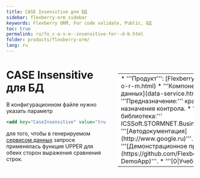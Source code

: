 ```yaml
---
title: CASE Insensitive для БД
sidebar: flexberry-orm_sidebar
keywords: Flexberry ORM, For code validate, Public, БД
toc: true
permalink: ru/fo_c-a-s-e--insensitive-for--d-b.html
folder: products/flexberry-orm/
lang: ru
---
```


<div style="margin:5px; padding-left:28px; float:right; width:40%; outline:1px solid white;">
<br>
<table border="0" width="100%" bgcolor="#6495ED">
<tbody><tr><td bgcolor="#FFFFFF">
* '''Продукт''': [Flexberry ORM](flexberry-o-r-m.html)
* '''Компонент''': [Сервис данных](data-service.html)
* '''Предназначение:''' краткое описание назначения контрола.
* '''Программная библиотека:''' ICSSoft.STORMNET.Business.dll
* '''[Автодокументация](http://www.google.ru)'''.
* '''[Демонстрационное приложение](https://github.com/Flexberry/FlexberryORM-DemoApp)'''.
* '''[0|Учебный курс]'''.
</td>
</tr></tbody></table></a>
</div>

# CASE Insensitive для БД

В конфигурационном файле нужно указать параметр
```xml
<add key="CaseInsensitive" value="true">
```
для того, чтобы в генерируемом [сервисом данных](data-service.html) запросе применялась функция UPPER для обеих сторон выражения сравнения строк.
